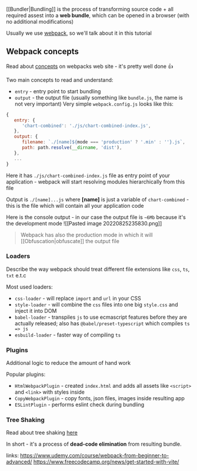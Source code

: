 ---
---

[[Bundler|Bundling]] is the process of transforming source code + all required assest into a **web bundle**, which can be opened in a browser (with no additional modifications)

Usually we use [webpack](https://webpack.js.org/), so we'll talk about it in this tutorial

## Webpack concepts
Read about [concepts](https://webpack.js.org/concepts/) on webpacks web site - it's pretty well done 👍

Two main concepts to read and understand:
- `entry` - entry point to start bundling
- `output` - the output file (usually something like `bundle.js`, the name is not very important)
Very simple `webpack.config.js`  looks like this:
```js
{  
   entry: {  
      'chart-combined': './js/chart-combined-index.js',  
   },  
   output: {  
      filename: `./[name]${mode === 'production' ? '.min' : ''}.js`,  
      path: path.resolve(__dirname, 'dist'),
   },
   ...
}
```
Here it has `./js/chart-combined-index.js` file as entry point of your application - webpack will start resolving modules hierarchically from this file

Output is `./[name]...js`  where **[name]** is just a variable of `chart-combined` - this is the file which will contain all your application code

Here is the console output - in our case the output file is `~6Mb` because it's the development mode
![[Pasted image 20220825235830.png]]
> Webpack has also the production mode in which it will [[Obfuscation|obfuscate]] the output file

### Loaders
Describe the way webpack should treat different file extensions like `css`, `ts`, `txt` e.t.c

Most used loaders:
- `css-loader` - will replace `import` and `url` in your CSS
- `style-loader` - will combine the `css` files into one big `style.css` and inject it into DOM
- `babel-loader` - transpiles `js` to use ecmascript features before they are actually released; also has `@babel/preset-typescript` which compiles `ts => js`
- `esbuild-loader` - faster way of compiling `ts`

### Plugins
Additional logic to reduce the amount of hand work

Popular plugins:
- `HtmlWebpackPlugin` - created `index.html` and adds all assets like `<script>` and `<link>` with styles inside
- `CopyWebpackPlugin` - copy fonts, json files, images inside resulting app
- `ESLintPlugin` - performs eslint check during bundling

### Tree Shaking
Read about tree shaking [here](https://webpack.js.org/guides/tree-shaking/#root)

In short - it's a process of **dead-code elimination** from resulting bundle.



links:
https://www.udemy.com/course/webpack-from-beginner-to-advanced/
https://www.freecodecamp.org/news/get-started-with-vite/